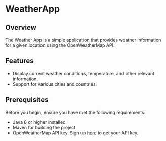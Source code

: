 # WeatherApp
## Overview
The Weather App is a simple application that provides weather information for a given location using the OpenWeatherMap API.

## Features
- Display current weather conditions, temperature, and other relevant information.
- Support for various cities and countries.

## Prerequisites
Before you begin, ensure you have met the following requirements:
- Java 8 or higher installed
- Maven for building the project
- OpenWeatherMap API key. Sign up [here](https://openweathermap.org/) to get your API key.

